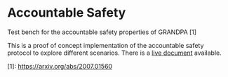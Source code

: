 # Accountable Safety

Test bench for the accountable safety properties of GRANDPA \[1\]

This is a proof of concept implementation of the accountable safety protocol to explore different
scenarios. There is a [live document](https://octol.github.io/grandpa-accountable-safety) available.

\[1\]: https://arxiv.org/abs/2007.01560

